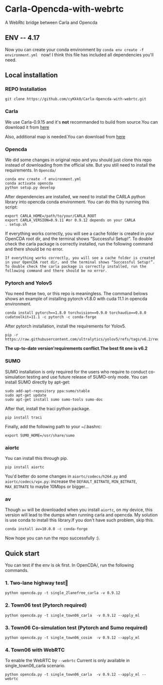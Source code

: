 # Carla-Opencda-with-webrtc
A WebRtc bridge between Carla and Opencda

## ENV -- 4.17
Now you can create your conda environment by `conda env create -f environment.yml ` now!
I think this file has included all dependencies you'll need.

## Local installation
### REPO Installation
```
git clone https://github.com/cyKkk0/Carla-Opencda-with-webrtc.git
```
### Carla
We use Carla-0.9.15 and it's **not** recommanded to build from source.You can download it from [here](https://tiny.carla.org/carla-0-9-15-linux)

Also, additional map is needed.You can download from [here](https://tiny.carla.org/additional-maps-0-9-15-linux)

### Opencda
We did some changes in original repo and you should just clone this repo instead of downloading from the official site.
But you still need to install the requirements.
In `Opencda/`
```
conda env create -f environment.yml
conda activate opencda
python setup.py develop
```
After dependencies are installed, we need to install the CARLA python library into opencda conda environment. You can do this by running this script:
```
export CARLA_HOME=/path/to/your/CARLA_ROOT
export CARLA_VERSION=0.9.11 #or 0.9.12 depends on your CARLA
. setup.sh
```
If everything works correctly, you will see a cache folder is created in your OpenCDA root dir, and the terminal shows “Successful Setup!”. To double check the carla package is correctly installed, run the following command and there should be no error.
```
If everything works correctly, you will see a cache folder is created in your OpenCDA root dir, and the terminal shows “Successful Setup!”. To double check the carla package is correctly installed, run the following command and there should be no error.
```
### Pytorch and Yolov5
You need these two, or this repo is meaningless.
The command belows shows an example of installing pytorch v1.8.0 with cuda 11.1 in opencda environment.
```
conda install pytorch==1.8.0 torchvision==0.9.0 torchaudio==0.8.0 cudatoolkit=11.1 -c pytorch -c conda-forge
```
After pytorch installation, install the requirements for Yolov5.
```
pip -r https://raw.githubusercontent.com/ultralytics/yolov5/refs/tags/v6.2/requirements.txt
```
**The up-to-date version'requirements conflict.The best fit one is v6.2**
### SUMO
SUMO installation is only required for the users who require to conduct co-simulation testing and use future release of SUMO-only mode.
You can install SUMO directly by apt-get:
```
sudo add-apt-repository ppa:sumo/stable
sudo apt-get update
sudo apt-get install sumo sumo-tools sumo-doc
```
After that, install the traci python package.
```
pip install traci
```
Finally, add the following path to your ~/.bashrc:
```
export SUMO_HOME=/usr/share/sumo
```
### aiortc
You can install this through pip.
```
pip install aiortc
```
You'd better do some changes in `aiortc/codecs/h264.py` and `aiortc/codecs/vpx.py`:
increase the `DEFAULT_BITRATE`, `MIN_BITRATE`, `MAX_BITRATE` to maybe 10Mbps or bigger...
### av
Though `av` will be downloaded when you install `aiortc`, on my device, this version will lead to the dumps when running carla and opencda.
My solution is use conda to install this library.If you don't have such problem, skip this.
```
conda install av=10.0.0 -c conda-forge
```

Now hope you can run the repo successfully :).

## Quick start
You can test if the env is ok first.
In OpenCDA/, run the following commands.
### 1. Two-lane highway test
```
python opencda.py -t single_2lanefree_carla -v 0.9.12
```
### 2. Town06 test (Pytorch required)
```
python opencda.py -t single_town06_carla  -v 0.9.12 --apply_ml
```
### 3. Town06 Co-simulation test (Pytorch and Sumo required)
```
python opencda.py -t single_town06_cosim  -v 0.9.12 --apply_ml
```
### 4. Town06 with WebRTC
To enable the WebRTC by `--webrtc`
Current is only available in single_town06_carla scenario.
```
python opencda.py -t single_town06_carla  -v 0.9.12 --apply_ml --webrtc
```
